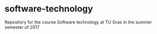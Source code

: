 # software-technology

Repository for the course Software technology at TU Graz in the summer semester of 2017
